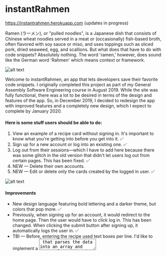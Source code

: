 # instantRahmen
https://instantrahmen.herokuapp.com (updates in progress)

Ramen (ラーメン), or "pulled noodles", is a Japanese dish that consists of Chinese wheat noodles served in a meat or (occasionally) fish-based broth, often flavored with soy sauce or miso, and uses toppings such as sliced pork, dried seaweed, egg, and scallions. But what does that have to do with code snippets? Absolutely nothing. The word 'ramen,' however, does sound like the German word 'Rahmen' which means context or framework.

![alt text](https://github.com/winslowdev/instantrahmen/blob/master/images-new/05%20recipes.png "New recipes page")

Welcome to instantRahmen, an app that lets developers save their favorite code snippets. I originally completed this project as part of my General Assembly Software Engineering course in August 2019. While the site was fully functional, there was a lot to be desired in terms of the design and features of the app. So, in December 2019, I decided to redesign the app with improved features and a completely new design, which I expect to complete by January 2020.

#### Here is some stuff users should be able to do:
1. View an example of a recipe card without signing in. It's important to know what you're getting into before you get into it. ✅
2. Sign up for a new account or log into an existing one. ✅
3. Log out from their sessions—which I have to add here because there was some glitch in the old version that didn't let users log out from certain pages. This has been fixed. ✅
4. NEW — Delete their own accounts.
5. NEW — Edit or delete only the cards created by the logged in user. ✅

![alt text](https://github.com/winslowdev/instantrahmen/blob/master/images-old/05%20recipes.png "Old recipes page")

#### Improvements
* New design language featuring bold lettering and a darker theme, but colors that pop more. ✅
* Previously, when signing up for an account, it would redirect to the home page. Then the user would have to click log in. This has been changed. When clicking the submit button after signing up, it automatically logs the user in. ✅
* TBI — Before, entering the recipe used text boxes per line. I'd like to implement a <textarea> that parses the data into an array and correctly renders it on the recipe card. 🤔

### Technologies used
* HTML/CSS
* NodeJS (https://nodejs.org/en/)
* MongoDB (https://www.mongodb.com)
* Mongoose (https://mongoosejs.com/)
* Express (https://expressjs.com/)
* EJS (https://ejs.co/)
